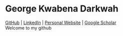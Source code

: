 # George Kwabena Darkwah
[GitHub](https://github.com/gdarkwah) | [LinkedIn](https://www.linkedin.com/in/george-darkwah) | 
[Personal Website](http://gdarkwah.github.io/) | [Google Scholar](https://scholar.google.com/citations?user=BVjwUesAAAAJ&hl=en)    
Welcome to my github

<!--
**gdarkwah/gdarkwah** is a ✨ _special_ ✨ repository because its `README.md` (this file) appears on your GitHub profile.

Here are some ideas to get you started:

- 🔭 I’m currently working on ...
- 🌱 I’m currently learning ...
- 👯 I’m looking to collaborate on ...
- 🤔 I’m looking for help with ...
- 💬 Ask me about ...
- 📫 How to reach me: ...
- 😄 Pronouns: ...
- ⚡ Fun fact: ...
-->
